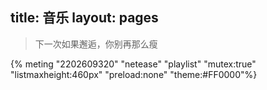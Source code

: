 ﻿title: 音乐
layout: pages
---
>下一次如果邂逅，你别再那么瘦


{% meting "2202609320" "netease" "playlist"  "mutex:true" "listmaxheight:460px" "preload:none" "theme:#FF0000"%}
